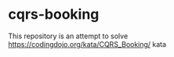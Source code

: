 # cqrs-booking
This repository is an attempt to solve https://codingdojo.org/kata/CQRS_Booking/ kata
